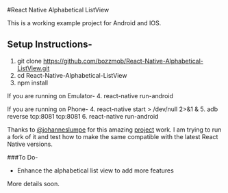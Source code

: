 #React Native Alphabetical ListView

This is a working example project for Android and IOS.


## Setup Instructions-

1. git clone https://github.com/bozzmob/React-Native-Alphabetical-ListView.git
2. cd React-Native-Alphabetical-ListView
3. npm install

If you are running on Emulator-
4. react-native run-android

If you are running on Phone-
4. react-native start > /dev/null 2>&1 &
5. adb reverse tcp:8081 tcp:8081
6. react-native run-android

Thanks to [@johanneslumpe](https://github.com/johanneslumpe) for this amazing [project](https://github.com/johanneslumpe/react-native-selectablesectionlistview) work. I am trying to run a fork of it and test how to make the same compatible with the latest React Native versions.


###To Do-
- Enhance the alphabetical list view to add more features

More details soon.